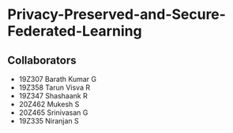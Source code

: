 # Privacy-Preserved-and-Secure-Federated-Learning

## Collaborators
- 19Z307 Barath Kumar G
- 19Z358 Tarun Visva R
- 19Z347 Shashaank R
- 20Z462 Mukesh S
- 20Z465 Srinivasan G
- 19Z335 Niranjan S